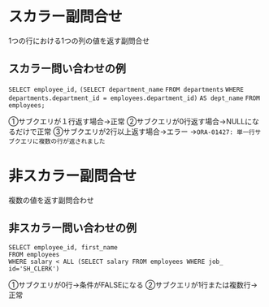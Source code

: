 # スカラー副問合せ
1つの行における1つの列の値を返す副問合せ
## スカラー問い合わせの例
`SELECT employee_id,` 
       `(SELECT department_name` 
        `FROM departments` 
        `WHERE departments.department_id = employees.department_id)`
       `AS dept_name`
`FROM employees;`

①サブクエリが１行返す場合→正常
②サブクエリが0行返す場合→NULLになるだけで正常
③サブクエリが2行以上返す場合→エラー
→`ORA-01427: 単一行サブクエリに複数の行が返されました`

# 非スカラー副問合せ
複数の値を返す副問合わせ
## 非スカラー問い合わせの例
`SELECT employee_id, first_name`  
`FROM employees`  
`WHERE salary < ALL (SELECT salary FROM employees WHERE job_ id='SH_CLERK')`

①サブクエリが0行→条件がFALSEになる
②サブクエリが1行または複数行→正常

